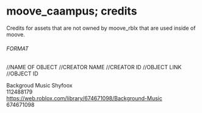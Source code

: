 # moove_caampus; credits  
Credits for assets that are not owned by moove_rblx that are used inside of moove.  

###### FORMAT

//NAME OF OBJECT
//CREATOR NAME
//CREATOR ID
//OBJECT LINK
//OBJECT ID

Backgroud Music 
Shyfoox  
112488179  
https://web.roblox.com/library/674671098/Background-Music  
674671098  

